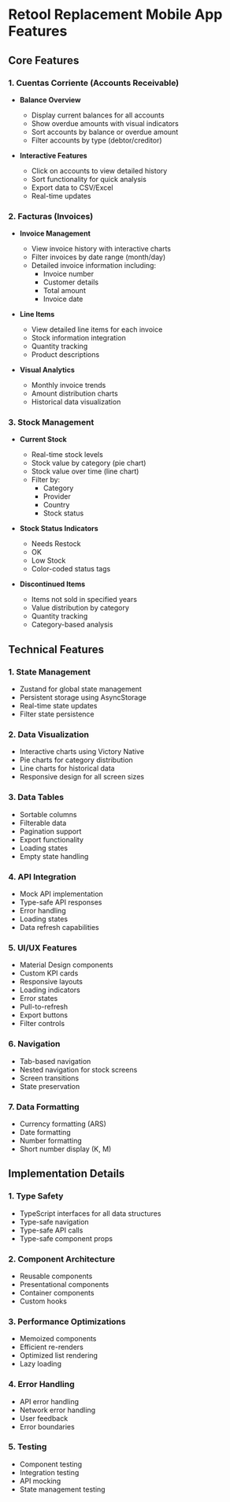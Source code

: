 # Retool Replacement Mobile App Features

## Core Features

### 1. Cuentas Corriente (Accounts Receivable)
- **Balance Overview**
  - Display current balances for all accounts
  - Show overdue amounts with visual indicators
  - Sort accounts by balance or overdue amount
  - Filter accounts by type (debtor/creditor)

- **Interactive Features**
  - Click on accounts to view detailed history
  - Sort functionality for quick analysis
  - Export data to CSV/Excel
  - Real-time updates

### 2. Facturas (Invoices)
- **Invoice Management**
  - View invoice history with interactive charts
  - Filter invoices by date range (month/day)
  - Detailed invoice information including:
    - Invoice number
    - Customer details
    - Total amount
    - Invoice date

- **Line Items**
  - View detailed line items for each invoice
  - Stock information integration
  - Quantity tracking
  - Product descriptions

- **Visual Analytics**
  - Monthly invoice trends
  - Amount distribution charts
  - Historical data visualization

### 3. Stock Management
- **Current Stock**
  - Real-time stock levels
  - Stock value by category (pie chart)
  - Stock value over time (line chart)
  - Filter by:
    - Category
    - Provider
    - Country
    - Stock status

- **Stock Status Indicators**
  - Needs Restock
  - OK
  - Low Stock
  - Color-coded status tags

- **Discontinued Items**
  - Items not sold in specified years
  - Value distribution by category
  - Quantity tracking
  - Category-based analysis

## Technical Features

### 1. State Management
- Zustand for global state management
- Persistent storage using AsyncStorage
- Real-time state updates
- Filter state persistence

### 2. Data Visualization
- Interactive charts using Victory Native
- Pie charts for category distribution
- Line charts for historical data
- Responsive design for all screen sizes

### 3. Data Tables
- Sortable columns
- Filterable data
- Pagination support
- Export functionality
- Loading states
- Empty state handling

### 4. API Integration
- Mock API implementation
- Type-safe API responses
- Error handling
- Loading states
- Data refresh capabilities

### 5. UI/UX Features
- Material Design components
- Custom KPI cards
- Responsive layouts
- Loading indicators
- Error states
- Pull-to-refresh
- Export buttons
- Filter controls

### 6. Navigation
- Tab-based navigation
- Nested navigation for stock screens
- Screen transitions
- State preservation

### 7. Data Formatting
- Currency formatting (ARS)
- Date formatting
- Number formatting
- Short number display (K, M)

## Implementation Details

### 1. Type Safety
- TypeScript interfaces for all data structures
- Type-safe navigation
- Type-safe API calls
- Type-safe component props

### 2. Component Architecture
- Reusable components
- Presentational components
- Container components
- Custom hooks

### 3. Performance Optimizations
- Memoized components
- Efficient re-renders
- Optimized list rendering
- Lazy loading

### 4. Error Handling
- API error handling
- Network error handling
- User feedback
- Error boundaries

### 5. Testing
- Component testing
- Integration testing
- API mocking
- State management testing 